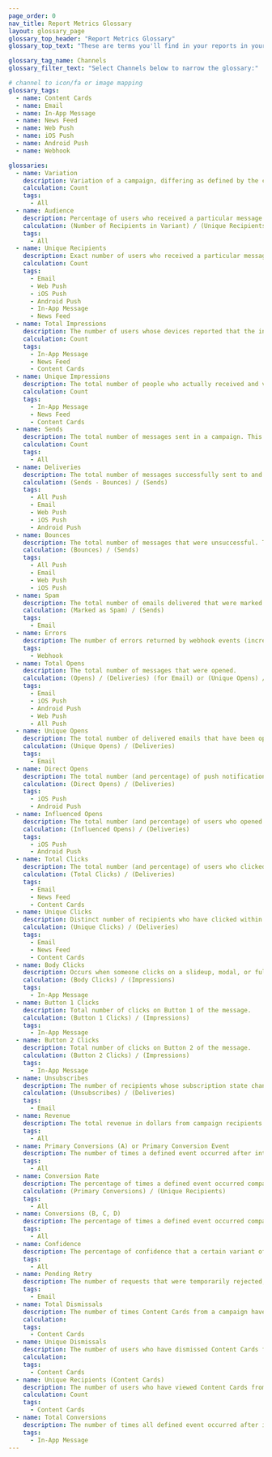 ```yaml
---
page_order: 0
nav_title: Report Metrics Glossary
layout: glossary_page
glossary_top_header: "Report Metrics Glossary"
glossary_top_text: "These are terms you'll find in your reports in your Braze account. Search for the metrics you need, or filter by channel. <br>  <br> This glossary does not necessarily include metrics you might see in Currents or in other downloaded reports outside of your Braze account."

glossary_tag_name: Channels
glossary_filter_text: "Select Channels below to narrow the glossary:"

# channel to icon/fa or image mapping
glossary_tags:
  - name: Content Cards
  - name: Email
  - name: In-App Message
  - name: News Feed
  - name: Web Push
  - name: iOS Push
  - name: Android Push
  - name: Webhook

glossaries:
  - name: Variation
    description: Variation of a campaign, differing as defined by the creator.
    calculation: Count
    tags:
      - All
  - name: Audience
    description: Percentage of users who received a particular message. This number is received from Braze.
    calculation: (Number of Recipients in Variant) / (Unique Recipients)
    tags:
      - All
  - name: Unique Recipients
    description: Exact number of users who received a particular message. This number is received from Braze.
    calculation: Count
    tags:
      - Email
      - Web Push
      - iOS Push
      - Android Push
      - In-App Message
      - News Feed
  - name: Total Impressions
    description: The number of users whose devices reported that the in-app message has been delivered (if a user receives a message twice, they will be counted twice). This number is a sum of number of impression events that Braze receives from the SDKs.
    calculation: Count
    tags:
      - In-App Message
      - News Feed
      - Content Cards
  - name: Unique Impressions
    description: The total number of people who actually received and viewed the in-app message (if a user receives a message twice, they will be only counted once). This number is a sum of number of impression events that Braze receives from the SDKs.
    calculation: Count
    tags:
      - In-App Message
      - News Feed
      - Content Cards
  - name: Sends
    description: The total number of messages sent in a campaign. This number is received from Braze. May also be seen as `Messages Sent` in Content Cards.
    calculation: Count
    tags:
      - All
  - name: Deliveries
    description: The total number of messages successfully sent to and received by eligible users.
    calculation: (Sends - Bounces) / (Sends)
    tags:
      - All Push
      - Email
      - Web Push
      - iOS Push
      - Android Push
  - name: Bounces
    description: The total number of messages that were unsuccessful. This could occur because there is not a valid push token, the email addresses were incorrect or deactivated, or the user unsubscribed after the campaign was launched.
    calculation: (Bounces) / (Sends)
    tags:
      - All Push
      - Email
      - Web Push
      - iOS Push
  - name: Spam
    description: The total number of emails delivered that were marked as "spam".
    calculation: (Marked as Spam) / (Sends)
    tags:
      - Email
  - name: Errors
    description: The number of errors returned by webhook events (incremented during the sending process).
    tags:
      - Webhook
  - name: Total Opens
    description: The total number of messages that were opened.
    calculation: (Opens) / (Deliveries) (for Email) or (Unique Opens) / (Deliveries) (for all Push)
    tags:
      - Email
      - iOS Push
      - Android Push
      - Web Push
      - All Push
  - name: Unique Opens
    description: The total number of delivered emails that have been opened by a single user at least once.
    calculation: (Unique Opens) / (Deliveries)
    tags:
      - Email
  - name: Direct Opens
    description: The total number (and percentage) of push notifications that were directly opened from that push.
    calculation: (Direct Opens) / (Deliveries)
    tags:
      - iOS Push
      - Android Push
  - name: Influenced Opens
    description: The total number (and percentage) of users who opened the app after the push notification was sent, without directly opening the push.
    calculation: (Influenced Opens) / (Deliveries)
    tags:
      - iOS Push
      - Android Push
  - name: Total Clicks
    description: The total number (and percentage) of users who clicked within the delivered email.
    calculation: (Total Clicks) / (Deliveries)
    tags:
      - Email
      - News Feed
      - Content Cards
  - name: Unique Clicks
    description: Distinct number of recipients who have clicked within a message at least once.
    calculation: (Unique Clicks) / (Deliveries)
    tags:
      - Email
      - News Feed
      - Content Cards
  - name: Body Clicks
    description: Occurs when someone clicks on a slideup, modal, or full-screen in-app message that has no buttons.
    calculation: (Body Clicks) / (Impressions)
    tags:
      - In-App Message
  - name: Button 1 Clicks
    description: Total number of clicks on Button 1 of the message.
    calculation: (Button 1 Clicks) / (Impressions)
    tags:
      - In-App Message
  - name: Button 2 Clicks
    description: Total number of clicks on Button 2 of the message.
    calculation: (Button 2 Clicks) / (Impressions)
    tags:
      - In-App Message
  - name: Unsubscribes
    description: The number of recipients whose subscription state changed to unsubscribed as a result of clicking the Braze provided unsubscribe URL.
    calculation: (Unsubscribes) / (Deliveries)
    tags:
      - Email
  - name: Revenue
    description: The total revenue in dollars from campaign recipients within the set primary conversion window.
    tags:
      - All
  - name: Primary Conversions (A) or Primary Conversion Event
    description: The number of times a defined event occurred after interacting with or viewing a received message from a Braze campaign. This defined event is determined by the marketer when building the campaign. For Content Cards, this count is based on daily sends and begins when they view a Content Card for the first time.
    tags:
      - All
  - name: Conversion Rate
    description: The percentage of times a defined event occurred compared to all recipients of a sent message. This defined event is determined when you build the campaign.
    calculation: (Primary Conversions) / (Unique Recipients)
    tags:
      - All
  - name: Conversions (B, C, D)
    description: The percentage of times a defined event occurred compared to all recipients of a sent message. This defined event is determined when you build the campaign.
    tags:
      - All
  - name: Confidence
    description: The percentage of confidence that a certain variant of a message is outperforming the control group.
    tags:
      - All
  - name: Pending Retry
    description: The number of requests that were temporarily rejected, by the receiving server, but still attempted for re-delivery by the ESP. The ESP will retry delivery until a timeout period is reached (typically after 72 hours).
    tags:
      - Email
  - name: Total Dismissals
    description: The number of times Content Cards from a campaign have been dismissed. If a user dismisses a message twice, they will be only counted once.
    calculation:
    tags:
      - Content Cards
  - name: Unique Dismissals
    description: The number of users who have dismissed Content Cards from a campaign. A user dismissing a Content Card from a campaign multiple times represents one unique dismissal.
    calculation:
    tags:
      - Content Cards    
  - name: Unique Recipients (Content Cards)
    description: The number of users who have viewed Content Cards from a campaign (based on daily sends). A user viewing a Content Card from a campaign multiple times represents one unique recipient. However, due to campaign re-eligibility, a user receiving and viewing multiple Content Cards from a campaign on different days represents multiple unique recipients.
    calculation: Count
    tags:
      - Content Cards
  - name: Total Conversions
    description: The number of times all defined event occurred after interacting with or viewing a received message from a Braze campaign. This defined event is determined by the marketer when building the campaign.
    tags:
      - In-App Message
---
```

